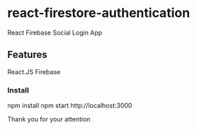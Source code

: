 # react-firestore-authentication

React Firebase Social Login App


## Features

React.JS
Firebase

### Install
npm install
npm start
http://localhost:3000

Thank you for your attention



